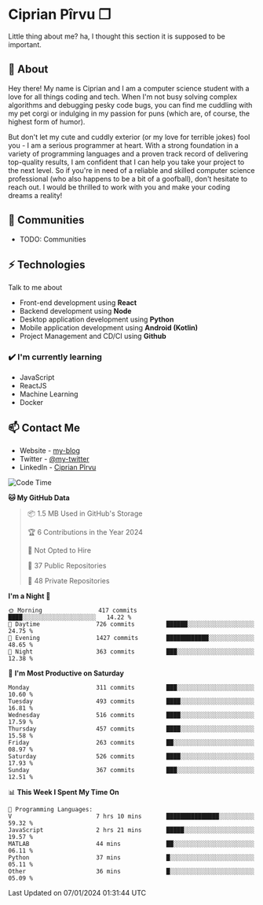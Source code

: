 # Ciprian Pîrvu ❐

Little thing about me? ha, I thought this section it is supposed to be important.

## 🧐 About

Hey there! My name is Ciprian and I am a computer science student with a love for all things coding and tech. When I'm not busy solving complex algorithms and debugging pesky code bugs, you can find me cuddling with my pet corgi or indulging in my passion for puns (which are, of course, the highest form of humor).

But don't let my cute and cuddly exterior (or my love for terrible jokes) fool you - I am a serious programmer at heart. With a strong foundation in a variety of programming languages and a proven track record of delivering top-quality results, I am confident that I can help you take your project to the next level. So if you're in need of a reliable and skilled computer science professional (who also happens to be a bit of a goofball), don't hesitate to reach out. I would be thrilled to work with you and make your coding dreams a reality!

## 👯 Communities

-   TODO: Communities

## ⚡ Technologies

Talk to me about

-   Front-end development using **React**
-   Backend development using **Node**
-   Desktop application development using **Python**
-   Mobile application development using **Android (Kotlin)**
-   Project Management and CD/CI using **Github**

### ✔️ I'm currently learning

-   JavaScript
-   ReactJS
-   Machine Learning
-   Docker

## 📫 Contact Me

-   Website - [my-blog]()
-   Twitter - [@my-twitter]()
-   LinkedIn - [Ciprian Pîrvu](https://www.linkedin.com/in/p%C3%AErvu-ciprian-cristian-4415991b1/)

<!--START_SECTION:waka-->
![Code Time](http://img.shields.io/badge/Code%20Time-1%2C925%20hrs%207%20mins-blue)

**🐱 My GitHub Data** 

> 📦 1.5 MB Used in GitHub's Storage 
 > 
> 🏆 6 Contributions in the Year 2024
 > 
> 🚫 Not Opted to Hire
 > 
> 📜 37 Public Repositories 
 > 
> 🔑 48 Private Repositories 
 > 
**I'm a Night 🦉** 

```text
🌞 Morning                417 commits         ████░░░░░░░░░░░░░░░░░░░░░   14.22 % 
🌆 Daytime                726 commits         ██████░░░░░░░░░░░░░░░░░░░   24.75 % 
🌃 Evening                1427 commits        ████████████░░░░░░░░░░░░░   48.65 % 
🌙 Night                  363 commits         ███░░░░░░░░░░░░░░░░░░░░░░   12.38 % 
```
📅 **I'm Most Productive on Saturday** 

```text
Monday                   311 commits         ███░░░░░░░░░░░░░░░░░░░░░░   10.60 % 
Tuesday                  493 commits         ████░░░░░░░░░░░░░░░░░░░░░   16.81 % 
Wednesday                516 commits         ████░░░░░░░░░░░░░░░░░░░░░   17.59 % 
Thursday                 457 commits         ████░░░░░░░░░░░░░░░░░░░░░   15.58 % 
Friday                   263 commits         ██░░░░░░░░░░░░░░░░░░░░░░░   08.97 % 
Saturday                 526 commits         ████░░░░░░░░░░░░░░░░░░░░░   17.93 % 
Sunday                   367 commits         ███░░░░░░░░░░░░░░░░░░░░░░   12.51 % 
```


📊 **This Week I Spent My Time On** 

```text
💬 Programming Languages: 
V                        7 hrs 10 mins       ███████████████░░░░░░░░░░   59.32 % 
JavaScript               2 hrs 21 mins       █████░░░░░░░░░░░░░░░░░░░░   19.57 % 
MATLAB                   44 mins             ██░░░░░░░░░░░░░░░░░░░░░░░   06.11 % 
Python                   37 mins             █░░░░░░░░░░░░░░░░░░░░░░░░   05.11 % 
Other                    36 mins             █░░░░░░░░░░░░░░░░░░░░░░░░   05.09 % 
```


 Last Updated on 07/01/2024 01:31:44 UTC
<!--END_SECTION:waka-->
